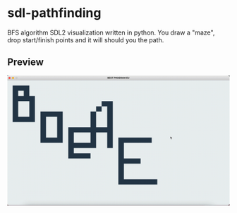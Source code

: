 # sdl-pathfinding
BFS algorithm SDL2 visualization written in python. 
You draw a "maze", drop start/finish points and it will should you the path.

## Preview
![](preview.gif)
